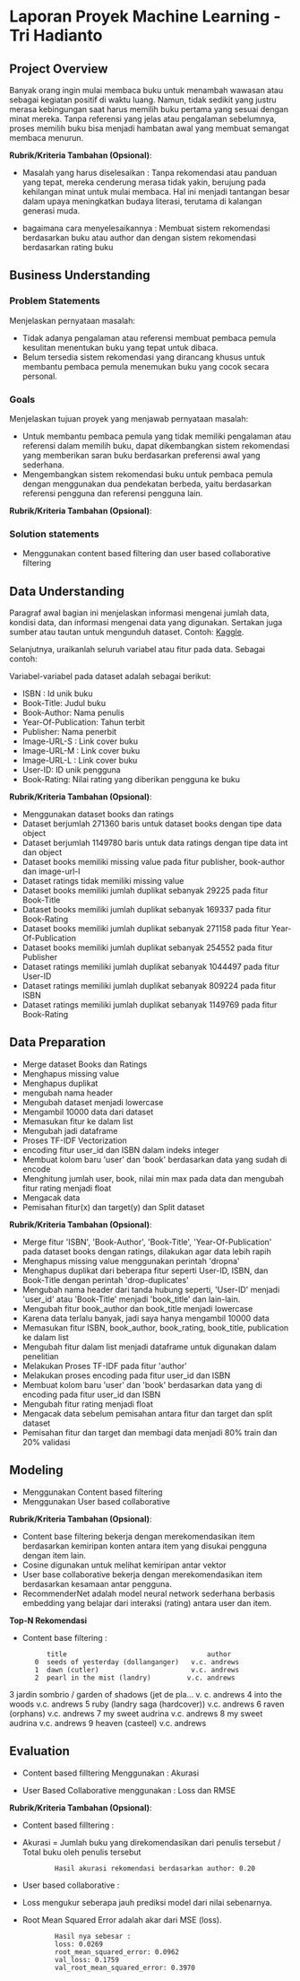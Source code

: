  # Laporan Proyek Machine Learning - Tri Hadianto

## Project Overview

Banyak orang ingin mulai membaca buku untuk menambah wawasan atau sebagai kegiatan positif di waktu luang. Namun, tidak sedikit yang justru merasa kebingungan saat harus memilih buku pertama yang sesuai dengan minat mereka. Tanpa referensi yang jelas atau pengalaman sebelumnya, proses memilih buku bisa menjadi hambatan awal yang membuat semangat membaca menurun.

**Rubrik/Kriteria Tambahan (Opsional)**:
- Masalah yang harus diselesaikan :
  Tanpa rekomendasi atau panduan yang tepat, mereka cenderung merasa tidak yakin, berujung pada kehilangan minat untuk mulai membaca. Hal ini menjadi tantangan besar dalam upaya meningkatkan budaya literasi, terutama di kalangan generasi muda.
  
- bagaimana cara menyelesaikannya :
  Membuat sistem rekomendasi berdasarkan buku atau author dan dengan sistem rekomendasi berdasarkan rating buku

## Business Understanding

### Problem Statements

Menjelaskan pernyataan masalah:
- Tidak adanya pengalaman atau referensi membuat pembaca pemula kesulitan menentukan buku yang tepat untuk dibaca.
- Belum tersedia sistem rekomendasi yang dirancang khusus untuk membantu pembaca pemula menemukan buku yang cocok secara personal.

### Goals

Menjelaskan tujuan proyek yang menjawab pernyataan masalah:
- Untuk membantu pembaca pemula yang tidak memiliki pengalaman atau referensi dalam memilih buku, dapat dikembangkan sistem rekomendasi yang memberikan saran buku berdasarkan preferensi awal yang sederhana.
- Mengembangkan sistem rekomendasi buku untuk pembaca pemula dengan menggunakan dua pendekatan berbeda, yaitu berdasarkan referensi pengguna dan referensi pengguna lain.  

**Rubrik/Kriteria Tambahan (Opsional)**:
### Solution statements
- Menggunakan content based filtering dan user based collaborative filtering
      
## Data Understanding
Paragraf awal bagian ini menjelaskan informasi mengenai jumlah data, kondisi data, dan informasi mengenai data yang digunakan. Sertakan juga sumber atau tautan untuk mengunduh dataset. Contoh: [Kaggle]([https://www.kaggle.com/datasets/arashnic/book-recommendation-dataset]).

Selanjutnya, uraikanlah seluruh variabel atau fitur pada data. Sebagai contoh:  

Variabel-variabel pada dataset adalah sebagai berikut:
- ISBN : Id unik buku
- Book-Title: Judul buku
- Book-Author: Nama penulis
- Year-Of-Publication: Tahun terbit
- Publisher: Nama penerbit
- Image-URL-S : Link cover buku
- Image-URL-M : Link cover buku
- Image-URL-L : Link cover buku
- User-ID: ID unik pengguna
- Book-Rating: Nilai rating yang diberikan pengguna ke buku

**Rubrik/Kriteria Tambahan (Opsional)**:
- Menggunakan dataset books dan ratings
- Dataset berjumlah 271360 baris untuk dataset books dengan tipe data object
- Dataset berjumlah 1149780 baris untuk data ratings dengan tipe data int dan object
- Dataset books memiliki missing value pada fitur publisher, book-author dan image-url-l
- Dataset ratings tidak memiliki missing value
- Dataset books memiliki jumlah duplikat sebanyak 29225 pada fitur Book-Title
- Dataset books memiliki jumlah duplikat sebanyak 169337 pada fitur Book-Rating
- Dataset books memiliki jumlah duplikat sebanyak 271158 pada fitur Year-Of-Publication
- Dataset books memiliki jumlah duplikat sebanyak 254552 pada fitur Publisher
- Dataset ratings memiliki jumlah duplikat sebanyak 1044497 pada fitur User-ID
- Dataset ratings memiliki jumlah duplikat sebanyak 809224 pada fitur ISBN
- Dataset ratings memiliki jumlah duplikat sebanyak 1149769 pada fitur Book-Rating

## Data Preparation
- Merge dataset Books dan Ratings
- Menghapus missing value
- Menghapus duplikat
- mengubah nama header 
- Mengubah dataset menjadi lowercase
- Mengambil 10000 data dari dataset 
- Memasukan fitur ke dalam list
- Mengubah jadi dataframe
- Proses TF-IDF Vectorization
- encoding fitur user_id dan ISBN dalam indeks integer
- Membuat kolom baru 'user' dan 'book' berdasarkan data yang sudah di encode
- Menghitung jumlah user, book, nilai min max pada data dan mengubah fitur rating menjadi float
- Mengacak data
- Pemisahan fitur(x) dan target(y) dan Split dataset

**Rubrik/Kriteria Tambahan (Opsional)**: 
- Merge fitur 'ISBN', 'Book-Author', 'Book-Title', 'Year-Of-Publication' pada dataset books dengan ratings, dilakukan agar data lebih rapih
- Menghapus missing value menggunakan perintah 'dropna'
- Menghapus duplikat dari beberapa fitur seperti User-ID, ISBN, dan Book-Title dengan perintah 'drop-duplicates'
- Mengubah nama header dari tanda hubung seperti, 'User-ID' menjadi 'user_id' atau 'Book-Title' menjadi 'book_title' dan lain-lain. 
- Mengubah fitur book_author dan book_title menjadi lowercase
- Karena data terlalu banyak, jadi saya hanya mengambil 10000 data
- Memasukan fitur ISBN, book_author, book_rating, book_title, publication ke dalam list
- Mengubah fitur dalam list menjadi dataframe untuk digunakan dalam penelitian
- Melakukan Proses TF-IDF pada fitur 'author'
- Melakukan proses encoding pada fitur user_id dan ISBN
- Membuat kolom baru 'user' dan 'book' berdasarkan data yang di encoding pada fitur user_id dan ISBN
- Mengubah fitur rating menjadi float
- Mengacak data sebelum pemisahan antara fitur dan target dan split dataset
- Pemisahan fitur dan target dan membagi data menjadi 80% train dan 20% validasi

## Modeling
- Menggunakan Content based filtering
- Menggunakan User based collaborative

**Rubrik/Kriteria Tambahan (Opsional)**: 

- Content base filtering bekerja dengan merekomendasikan item berdasarkan kemiripan konten antara item yang disukai pengguna dengan item lain. 
- Cosine digunakan untuk melihat kemiripan antar vektor
- User base collaborative bekerja dengan merekomendasikan item berdasarkan kesamaan antar pengguna.
- RecommenderNet adalah model neural network sederhana berbasis embedding yang belajar dari interaksi (rating) antara user dan item.

**Top-N Rekomendasi**
- Content base filtering :
  
            title	                                author
         0	seeds of yesterday (dollanganger)	v.c. andrews
         1	dawn (cutler)	                    v.c. andrews
         2	pearl in the mist (landry)	       v.c. andrews
3	jardin sombrio / garden of shadows (jet de pla...	v. c. andrews
4	into the woods	v.c. andrews
5	ruby (landry saga (hardcover))	v.c. andrews
6	raven (orphans)	v.c. andrews
7	my sweet audrina	v.c. andrews
8	my sweet audrina	v.c. andrews
9	heaven (casteel)	v.c. andrews


## Evaluation
- Content based filltering Menggunakan : 
Akurasi

- User Based Collaborative menggunakan : 
Loss dan RMSE

**Rubrik/Kriteria Tambahan (Opsional)**: 
- Content based filltering :
- Akurasi = Jumlah buku yang direkomendasikan dari penulis tersebut / Total buku oleh penulis tersebut
  
              Hasil akurasi rekomendasi berdasarkan author: 0.20

- User based collaborative : 
- Loss mengukur seberapa jauh prediksi model dari nilai sebenarnya.
- Root Mean Squared Error adalah akar dari MSE (loss).
  
              Hasil nya sebesar : 
              loss: 0.0269
              root_mean_squared_error: 0.0962
              val_loss: 0.1759
              val_root_mean_squared_error: 0.3970

